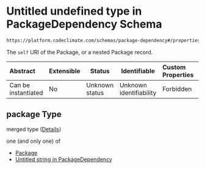# Untitled undefined type in PackageDependency Schema

```txt
https://platform.codeclimate.com/schemas/package-dependency#/properties/package
```

The `self` URI of the Package, or a nested Package record.


| Abstract            | Extensible | Status         | Identifiable            | Custom Properties | Additional Properties | Access Restrictions | Defined In                                                                                            |
| :------------------ | ---------- | -------------- | ----------------------- | :---------------- | --------------------- | ------------------- | ----------------------------------------------------------------------------------------------------- |
| Can be instantiated | No         | Unknown status | Unknown identifiability | Forbidden         | Allowed               | none                | [PackageDependency.schema.json\*](../../schemas/PackageDependency.schema.json "open original schema") |

## package Type

merged type ([Details](packagedependency-properties-package.md))

one (and only one) of

-   [Package](packagedependency-properties-package-oneof-package.md "check type definition")
-   [Untitled string in PackageDependency](packagedependency-properties-package-oneof-1.md "check type definition")
